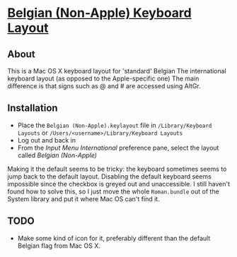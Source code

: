 # [Belgian (Non-Apple) Keyboard Layout](http://el-tramo.be/software/be-non-apple)

## About

This is a Mac OS X keyboard layout for 'standard' Belgian
The international keyboard layout (as opposed to the Apple-specific one)
The main difference is that signs such as @ and # are accessed using AltGr.


## Installation

- Place the `Belgian (Non-Apple).keylayout` file in `/Library/Keyboard Layouts`
  or `/Users/<username>/Library/Keyboard Layouts` 
- Log out and back in
- From the *Input Menu* *International* preference pane, select 
	the layout called *Belgian (Non-Apple)*

Making it the default seems to be tricky: the keyboard sometimes seems to
jump back to the default layout. Disabling the default keyboard seems 
impossible since the checkbox is greyed out and unaccessible. I still 
haven't found how to solve this, so I just move the whole `Roman.bundle`
out of the System library and put it where Mac OS can't find it.

## TODO

- Make some kind of icon for it, preferably different than the default Belgian flag from Mac OS X.
